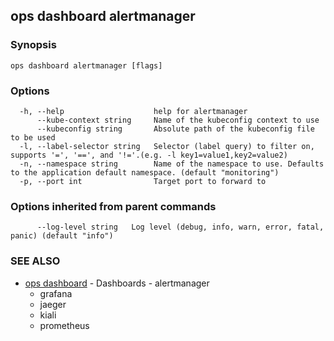 ## ops dashboard alertmanager



### Synopsis



```
ops dashboard alertmanager [flags]
```

### Options

```
  -h, --help                    help for alertmanager
      --kube-context string     Name of the kubeconfig context to use
      --kubeconfig string       Absolute path of the kubeconfig file to be used
  -l, --label-selector string   Selector (label query) to filter on, supports '=', '==', and '!='.(e.g. -l key1=value1,key2=value2)
  -n, --namespace string        Name of the namespace to use. Defaults to the application default namespace. (default "monitoring")
  -p, --port int                Target port to forward to
```

### Options inherited from parent commands

```
      --log-level string   Log level (debug, info, warn, error, fatal, panic) (default "info")
```

### SEE ALSO

* [ops dashboard](ops_dashboard.md)	 - Dashboards  - alertmanager
  - grafana
  - jaeger
  - kiali
  - prometheus


